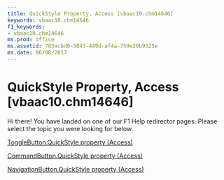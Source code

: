 ```yaml
---
title: QuickStyle Property, Access [vbaac10.chm14646]
keywords: vbaac10.chm14646
f1_keywords:
- vbaac10.chm14646
ms.prod: office
ms.assetid: 783acbd0-3843-449d-af4a-759e20b9325e
ms.date: 06/08/2017
---
```



# QuickStyle Property, Access [vbaac10.chm14646]

Hi there! You have landed on one of our F1 Help redirector pages. Please select the topic you were looking for below.

[ToggleButton.QuickStyle property (Access)](http://msdn.microsoft.com/library/6dc5a569-8758-86cd-5b2a-693081ef95c5%28Office.15%29.aspx)

[CommandButton.QuickStyle property (Access)](http://msdn.microsoft.com/library/ac5750b0-e4cc-4330-8391-7aaef008973d%28Office.15%29.aspx)

[NavigationButton.QuickStyle property (Access)](http://msdn.microsoft.com/library/a676c9e1-71f7-c93e-dfb4-8ab2c513893a%28Office.15%29.aspx)

